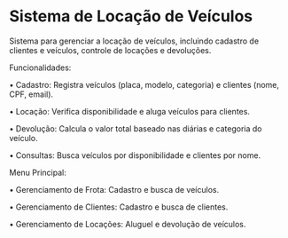 # Sistema de Locação de Veículos

Sistema para gerenciar a locação de veículos, incluindo cadastro de clientes e veículos, controle de locações e devoluções.


Funcionalidades:

• Cadastro: Registra veículos (placa, modelo, categoria) e clientes (nome, CPF, email).

• Locação: Verifica disponibilidade e aluga veículos para clientes.

• Devolução: Calcula o valor total baseado nas diárias e categoria do veículo.

• Consultas: Busca veículos por disponibilidade e clientes por nome.


Menu Principal:

• Gerenciamento de Frota: Cadastro e busca de veículos.

• Gerenciamento de Clientes: Cadastro e busca de clientes.

• Gerenciamento de Locações: Aluguel e devolução de veículos.

